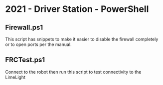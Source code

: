 # 2021 - Driver Station - PowerShell

## Firewall.ps1
This script has snippets to make it easier to disable the firewall completely or to open ports per the manual.

## FRCTest.ps1
Connect to the robot then run this script to test connectivity to the LimeLight